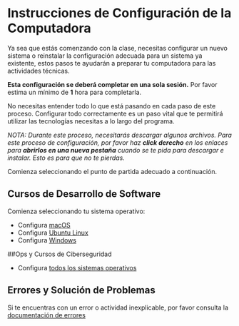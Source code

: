 ﻿# Instrucciones de Configuración de la Computadora

Ya sea que estás comenzando con la clase, necesitas configurar un nuevo sistema o reinstalar la configuración adecuada para un sistema ya existente, estos pasos te ayudarán a preparar tu computadora para las actividades técnicas.

**Esta configuración se deberá completar en una sola sesión.** Por favor estima un mínimo de **1** hora para completarla.

No necesitas entender todo lo que está pasando en cada paso de este proceso. Configurar todo correctamente es un paso vital que te permitirá utilizar las tecnologías necesitas a lo largo del programa.

*NOTA: Durante este proceso, necesitarás descargar algunos archivos. Para este proceso de configuración, por favor haz **click derecho** en los enlaces para **abrirlos en una nueva pestaña** cuando se te pida para descargar e instalar. Esto es para que no te pierdas.*

Comienza seleccionando el punto de partida adecuado a continuación.

## Cursos de Desarrollo de Software

Comienza seleccionando tu sistema operativo:

- Configura [macOS](./system-setup/mac/README.md)
- Configura [Ubuntu Linux](./system-setup/linux/README.md)
- Configura [Windows](./system-setup/windows/README.md)

##Ops y Cursos de Ciberseguridad

- Configura [todos los sistemas operativos](./ops-setup/1-update.md)

## Errores y Solución de Problemas

Si te encuentras con un error o actividad inexplicable, por favor consulta la [documentación de errores](./error/error.md)

